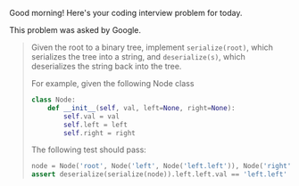 Good morning! Here's your coding interview problem for today.

This problem was asked by Google.

> Given the root to a binary tree, implement `serialize(root)`, which serializes the tree into a string, and `deserialize(s)`, which deserializes the string back into the tree.
>
> For example, given the following Node class
>
> ```py
> class Node:
>     def __init__(self, val, left=None, right=None):
>         self.val = val
>         self.left = left
>         self.right = right
> ```
> The following test should pass:
>
> ```py
> node = Node('root', Node('left', Node('left.left')), Node('right'))
> assert deserialize(serialize(node)).left.left.val == 'left.left'
> ```
